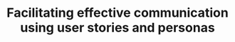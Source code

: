 ---
title: Facilitating effective communication using user stories and personas
layout: default
parent: Strategies for Effective Technical Communication in Agile Development
nav_order: 1
---
